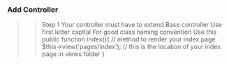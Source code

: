 ### Add Controller

>> Step 1 Your controller must have to extend Base controller 
>> Use first letter capital For good class naming convention
>> Use this public function index(){ // method to render your index page 
            $this->view('pages/index'); // this is the location of your index page in views folder 
         } 